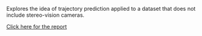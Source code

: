 Explores the idea of trajectory prediction applied to a dataset that does not include stereo-vision cameras. 

[Click here for the report](INFERN_Project_Report.pdf)

